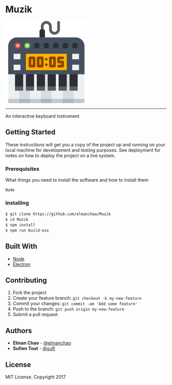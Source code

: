 # Muzik

![Keyboard](./assets/logo.png)

----

An interactive keyboard instrument

## Getting Started

These instructions will get you a copy of the project up and running on your local machine for development and testing purposes. See deployment for notes on how to deploy the project on a live system.

### Prerequisites

What things you need to install the software and how to install them

```
Node
```

### Installing

```bash
$ git clone https://github.com/elmanchao/Muzik
$ cd Muzik
$ npm install
$ npm run build-osx
```

## Built With

* [Node](https://github.com/nodejs/node)
* [Electron](https://github.com/electron/electron)

## Contributing

1. Fork the project
2. Create your feature branch: `git checkout -b my-new-feature`
3. Commit your changes: `git commit -am 'Add some feature'`
4. Push to the branch: `git push origin my-new-feature`
5. Submit a pull request

## Authors

* **Elman Chao** - [@elmanchao](https://github.com/elmanchao "Elman")
* **Sufien Tout** - [@suft](https://github.com/suft "Sufien")

## License

MIT License. Copyright 2017
